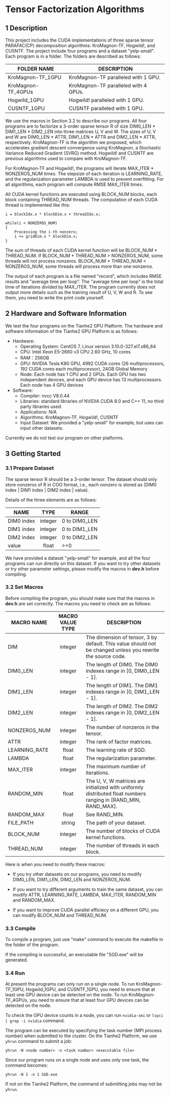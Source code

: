 # Tensor Factorization Algorithms

## 1 Description

This project includes the CUDA implementations of three sparse tensor PARAFAC(CP) decomposition algorithms: KroMagnon-TF, Hogwild!, and CUSNTF. The project include four programs and a dataset "yelp-small". Each program is in a folder. The folders are described as follows:

|  FOLDER NAME       | DESCRIPTION |
| ---------------- | ----------- |
| KroMagnon-TF_1GPU  | KroMagnon-TF paralleled with 1 GPU.  |		
| KroMagnon-TF_4GPUs | KroMagnon-TF paralleled with 4 GPUs. |
| Hogwild_1GPU       | Hogwild! paralleled with 1 GPU.  |
| CUSNTF_1GPU        | CUSNTF paralleled with 1 GPU.   |

We use the macros in Section 3.2 to describe our programs. All four programs are to factorize a 3-order sparse tensor R of size DIM0_LEN \* DIM1_LEN \* DIM2_LEN into three matrices U, V and W. The sizes of U, V and W are DIM0_LEN \* ATTR, DIM1_LEN \* ATTR and DIM2_LEN \* ATTR, respectively. KroMagnon-TF is the algorithm we proposed, which accelerates gradient descent convergence using KroMagnon, a Stochastic Variance Reduced Gradient (SVRG) method. Hogwild! and CUSNTF are previous algorithms used to compare with KroMagnon-TF.

For KroMagnon-TF and Hogwild!, the programs will iterate MAX_ITER \* NONZEROS_NUM times. The stepsize of each iteration is LEARNING_RATE, and the regularization parameter LAMBDA is used to prevent overfitting. For all algorithms, each program will compute RMSE MAX_ITER times.

All CUDA kernel functions are executed using BLOCK_NUM blocks, each block containing THREAD_NUM threads. The computation of each CUDA thread is implemented like this:

```cuda
i = blockIdx.x * blockDim.x + threadIdx.x;

while(i < NONZEROS_NUM)
{
    Processing the i-th nonzero;
	i += gridDim.x * blockDim.x;
}
```

The sum of threads of each CUDA kernel function will be BLOCK_NUM \* THREAD_NUM. If BLOCK_NUM \* THREAD_NUM > NONZEROS_NUM, some threads will not process nonzeros. BLOCK_NUM \* THREAD_NUM < NONZEROS_NUM, some threads will process more than one nonzeros.

The output of each program is a file named "record", which includes RMSE results and "average time per loop". The "average time per loop" is the total time of iterations divided by MAX_ITER. The program currently does not output more details such as the training result of U, V, W and R. To see them, you need to write the print code yourself.

## 2 Hardware and Software Information

We test the four programs on the Tianhe2 GPU Platform. The hardware and software information of the Tianhe2 GPU Platform is as follows:

- Hardware:
  - Operating System: CentOS 7, Linux version 3.10.0-327.el7.x86_64
  - CPU: Intel Xeon E5-2660 v3 CPU 2.60 GHz, 10 cores
  - RAM：256GB
  - GPU: NVIDIA Tesla K80 GPU, 4992 CUDA cores (26 multiprocessors, 192 CUDA cores each multiprocessor), 24GB Global Memory
  - Node: Each node has 1 CPU and 2 GPUs. Each GPU has two independent devices, and each GPU device has 13 multiprocessors. Each node has 4 GPU devices
- Software:
  - Compiler: nvcc V8.0.44
  - Libraries: standard libraries of NVIDIA CUDA 8.0 and C++ 11, no third party libraries used.
  - Applications: N/A
  - Algorithms: KroMagnon-TF, Hogwild!, CUSNTF
  - Input Dataset: We provided a "yelp-small" for example, but uses can input other datasets.

Currently we do not test our program on other platforms.

## 3 Getting Started

### 3.1 Prepare Dataset

The sparse tensor R should be a 3-order tensor. The dataset should only store nonzeros of R in COO format, i.e., each nonzero is stored as (DIM0 index | DIM1 index | DIM2 index | value).

Details of the three elements are as follows:

|NAME			    | TYPE			|    RANGE       |
| --- | :---: | --- |
|DIM0 index	  | integer	  |		0 to DIM0_LEN   |
|DIM1 index   | integer	  |		0 to DIM1_LEN   |
|DIM2 index   | integer	  |		0 to DIM2_LEN   |
|value        | float     |        >=0          |

We have provided a dataset "yelp-small" for example, and all the four programs can run directly on this dataset. If you want to try other datasets or try other parameter settings, please modify the macros in **dev.h** before compiling.

### 3.2 Set Macros

Before compiling the program, you should make sure that the macros in **dev.h** are set correctly. The macros you need to check are as follows:

|  MACRO NAME        |   MACRO VALUE TYPE  |   DESCRIPTION |
| --- | :---: | --- |
|    DIM             |        integer      | The dimension of tensor, 3 by default. This value should not be changed unless you rewrite the source code. |
|    DIM0_LEN        |        integer      | The length of DIM0. The DIM0 indexes range in [0, DIM0_LEN - 1]. |
|    DIM1_LEN        |        integer      | The length of DIM1. The DIM1 indexes range in [0, DIM1_LEN - 1]. |
|    DIM2_LEN        |        integer      | The length of DIM2. The DIM2 indexes range in [0, DIM2_LEN - 1]. |
|    NONZEROS_NUM    |        integer      | The number of nonzeros in the tensor. |
|    ATTR            |        integer      | The rank of factor matrices. |
|    LEARNING_RATE   |        float        | The learning rate of SGD. |
|    LAMBDA          |        float        | The regularization parameter. |
|    MAX_ITER        |        integer      | The maximum number of iterations. |
|    RANDOM_MIN      |        float        | The U, V, W matrices are initialized with uniformly distributed float numbers ranging in [RAND_MIN, RAND_MAX]. |
|    RANDOM_MAX      |        float        | See RAND_MIN. |
|    FILE_PATH       |        string       | The path of your dataset. |
|    BLOCK_NUM       |        integer      | The number of blocks of CUDA kernel functions. |
|    THREAD_NUM      |        integer      | The number of threads in each block. |

Here is when you need to modify these macros:

* If you try other datasets on our programs, you need to modify DIM0_LEN, DIM1_LEN, DIM2_LEN and NONZEROS_NUM.

* If you want to try different arguments to train the same dataset, you can modify ATTR, LEARNING_RATE, LAMBDA, MAX_ITER, RANDOM_MIN and RANDOM_MAX.

* If you want to improve CUDA parallel efficiecy on a different GPU, you can modify BLOCK_NUM and THREAD_NUM.

### 3.3 Compile

To compile a program, just use "make" command to execute the makefile in the folder of the program.

If the compiling is successful, an executable file "SGD.exe" will be generated.

### 3.4 Run

At present the programs can only run on a single node. To run KroMagnon-TF_1GPU, Hogwild_1GPU, and CUSNTF_1GPU, you need to ensure that at least one GPU device can be detected on the node. To run KroMagnon-TF_4GPUs, you need to ensure that at least four GPU devices can be detected on the node.

To check the GPU device counts in a node, you can run `nvidia-smi` or `lspci | grep -i nvidia` command.

The program can be executed by specifying the task number (MPI process number) when submitted to the cluster. On the Tianhe2 Platform, we use `yhrun` command to submit a job:

```
yhrun -N <node number> -n <task number> <executable file>
```

Since our program runs on a single node and uses only one task, the command becomes:

```
yhrun -N 1 -n 1 SGD.exe
```

If not on the Tianhe2 Platform, the command of submitting jobs may not be `yhrun`.
